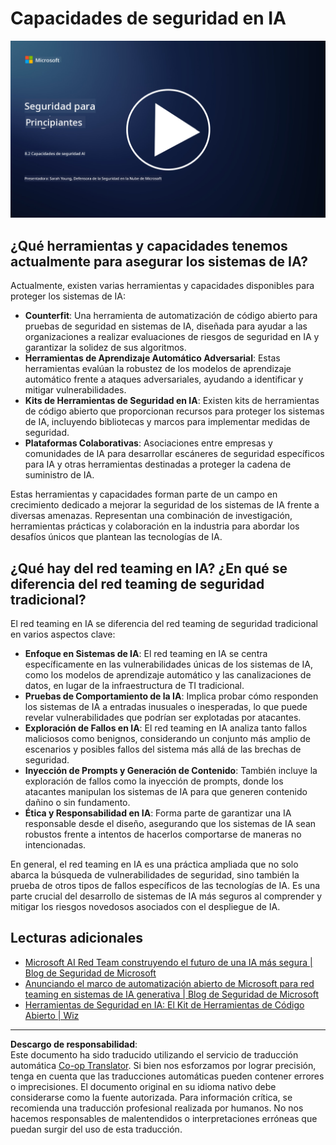 <!--
CO_OP_TRANSLATOR_METADATA:
{
  "original_hash": "b6bb7175672298d1e2f73ba7e0006f95",
  "translation_date": "2025-09-03T18:45:12+00:00",
  "source_file": "8.2 AI security capabilities.md",
  "language_code": "es"
}
-->
# Capacidades de seguridad en IA

[![Ver el video](../../translated_images/8-2_placeholder.bc988ce5dff1726a8b6f8c00b1250865ca23d02aa5cb11fb879ed1194702c99a.es.png)](https://learn-video.azurefd.net/vod/player?id=e0a6f844-d884-4f76-99bd-4ce9f7f73d22)

## ¿Qué herramientas y capacidades tenemos actualmente para asegurar los sistemas de IA?

Actualmente, existen varias herramientas y capacidades disponibles para proteger los sistemas de IA:

-   **Counterfit**: Una herramienta de automatización de código abierto para pruebas de seguridad en sistemas de IA, diseñada para ayudar a las organizaciones a realizar evaluaciones de riesgos de seguridad en IA y garantizar la solidez de sus algoritmos.
-   **Herramientas de Aprendizaje Automático Adversarial**: Estas herramientas evalúan la robustez de los modelos de aprendizaje automático frente a ataques adversariales, ayudando a identificar y mitigar vulnerabilidades.
-   **Kits de Herramientas de Seguridad en IA**: Existen kits de herramientas de código abierto que proporcionan recursos para proteger los sistemas de IA, incluyendo bibliotecas y marcos para implementar medidas de seguridad.
-   **Plataformas Colaborativas**: Asociaciones entre empresas y comunidades de IA para desarrollar escáneres de seguridad específicos para IA y otras herramientas destinadas a proteger la cadena de suministro de IA.

Estas herramientas y capacidades forman parte de un campo en crecimiento dedicado a mejorar la seguridad de los sistemas de IA frente a diversas amenazas. Representan una combinación de investigación, herramientas prácticas y colaboración en la industria para abordar los desafíos únicos que plantean las tecnologías de IA.

## ¿Qué hay del red teaming en IA? ¿En qué se diferencia del red teaming de seguridad tradicional?

El red teaming en IA se diferencia del red teaming de seguridad tradicional en varios aspectos clave:

-   **Enfoque en Sistemas de IA**: El red teaming en IA se centra específicamente en las vulnerabilidades únicas de los sistemas de IA, como los modelos de aprendizaje automático y las canalizaciones de datos, en lugar de la infraestructura de TI tradicional.
-   **Pruebas de Comportamiento de la IA**: Implica probar cómo responden los sistemas de IA a entradas inusuales o inesperadas, lo que puede revelar vulnerabilidades que podrían ser explotadas por atacantes.
-   **Exploración de Fallos en IA**: El red teaming en IA analiza tanto fallos maliciosos como benignos, considerando un conjunto más amplio de escenarios y posibles fallos del sistema más allá de las brechas de seguridad.
-   **Inyección de Prompts y Generación de Contenido**: También incluye la exploración de fallos como la inyección de prompts, donde los atacantes manipulan los sistemas de IA para que generen contenido dañino o sin fundamento.
-   **Ética y Responsabilidad en IA**: Forma parte de garantizar una IA responsable desde el diseño, asegurando que los sistemas de IA sean robustos frente a intentos de hacerlos comportarse de maneras no intencionadas.

En general, el red teaming en IA es una práctica ampliada que no solo abarca la búsqueda de vulnerabilidades de seguridad, sino también la prueba de otros tipos de fallos específicos de las tecnologías de IA. Es una parte crucial del desarrollo de sistemas de IA más seguros al comprender y mitigar los riesgos novedosos asociados con el despliegue de IA.

## Lecturas adicionales

 - [Microsoft AI Red Team construyendo el futuro de una IA más segura | Blog de Seguridad de Microsoft](https://www.microsoft.com/en-us/security/blog/2023/08/07/microsoft-ai-red-team-building-future-of-safer-ai/?WT.mc_id=academic-96948-sayoung)
 - [Anunciando el marco de automatización abierto de Microsoft para red teaming en sistemas de IA generativa | Blog de Seguridad de Microsoft](https://www.microsoft.com/en-us/security/blog/2024/02/22/announcing-microsofts-open-automation-framework-to-red-team-generative-ai-systems/?WT.mc_id=academic-96948-sayoung)
 - [Herramientas de Seguridad en IA: El Kit de Herramientas de Código Abierto | Wiz](https://www.wiz.io/academy/ai-security-tools)

---

**Descargo de responsabilidad**:  
Este documento ha sido traducido utilizando el servicio de traducción automática [Co-op Translator](https://github.com/Azure/co-op-translator). Si bien nos esforzamos por lograr precisión, tenga en cuenta que las traducciones automáticas pueden contener errores o imprecisiones. El documento original en su idioma nativo debe considerarse como la fuente autorizada. Para información crítica, se recomienda una traducción profesional realizada por humanos. No nos hacemos responsables de malentendidos o interpretaciones erróneas que puedan surgir del uso de esta traducción.